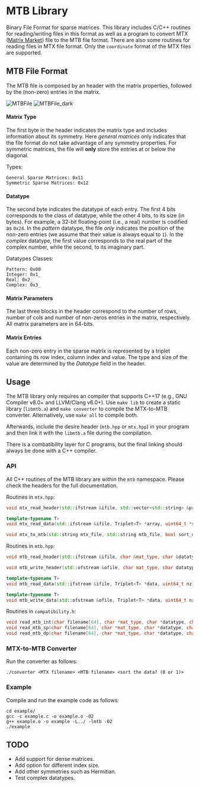 # MTB Library
Binary File Format for sparse matrices. This library includes C/C++ routines for reading/writing files in this format as well as a program to convert MTX ([Matrix Market](https://math.nist.gov/MatrixMarket/formats.html)) file to the MTB file format. There are also some routines for reading files in MTX file format. Only the `coordinate` format of the MTX files are supported.

## MTB File Format

The MTB file is composed by an header with the matrix properties, followed by the (non-zero) entries in the matrix.

![MTBFile](https://user-images.githubusercontent.com/38725499/163135575-3b48f9d5-771e-4e67-8733-1089d775f622.png#gh-light-mode-only)
![MTBFile_dark](https://user-images.githubusercontent.com/38725499/163136395-c3734428-c903-4072-8852-df5af3d8e06b.png#gh-dark-mode-only)


#### Matrix Type

The first byte in the header indicates the matrix type and includes information about its symmetry. Here *general matrices* only indicates that the file format do not take advantage of any symmetry properties. For symmetric matrices, the file will **only** store the entries at or below the diagonal. 

Types:

```
General Sparse Matrices: 0x11
Symmetric Sparse Matrices: 0x12
```

#### Datatype

The second byte indicates the datatype of each entry. The first 4 bits corresponds to the class of datatype, while the other 4 bits, to its size (in bytes). For example, a 32-bit floating-point (i.e., a real) number is codified as `0x24`. In the *pattern* datatype, the file *only* indicates the position of the non-zero entries (we assume that their value is always equal to `1`). In the *complex* datatype, the first value corresponds to the real part of the complex number, while the second, to its imaginary part.

Datatypes Classes: 

```
Pattern: 0x00
Integer: 0x1_
Real: 0x2_
Complex: 0x3_
```

#### Matrix Parameters

The last three blocks in the header correspond to the number of rows, number of cols and number of non-zeros entries in the matrix, respectively. All matrix parameters are in 64-bits.

#### Matrix Entries

Each non-zero entry in the sparse matrix is represented by a triplet containing its row index, column index and value. The type and size of the value are determined by the *Datatype* field in the header. 

## Usage

The MTB library only requires an compiler that supports C++17 (e.g., GNU Compiler v8.0+ and LLVM/Clang v6.0+). Use `make lib` to create a static library (`libmtb.a`) and `make converter` to compile the MTX-to-MTB converter. Alternatively, use `make all` to compile both.

Afterwards, include the desire header (`mtb.hpp` or `mtx.hpp`) in your program and then link it with the `libmtb.a` file during the compilation.

There is a combatibility layer for C programs, but the final linking should always be done with a C++ compiler.

### API

All C++ routines of the MTB library are within the `mtb` namespace. Please check the headers for the full documentation.

Routines in `mtx.hpp`:

```c++
void mtx_read_header(std::ifstream &ifile, std::vector<std::string> &properties, uint64_t &nrows, uint64_t &ncols, uint64_t &nz);

template<typename T>
void mtx_read_data(std::ifstream &ifile, Triplet<T> *array, uint64_t *size, uint64_t nz, bool is_weighted, bool is_symmetric);

void mtx_to_mtb(std::string mtx_file, std::string mtb_file, bool sort_data);
```

Routines in `mtb.hpp`:

```c++
void mtb_read_header(std::ifstream &ifile, char &mat_type, char &datatype, char &type_size, uint64_t &nrows, uint64_t &ncols, uint64_t &nz);

void mtb_write_header(std::ofstream &ofile, char mat_type, char datatype, char type_size, uint64_t nrows, uint64_t ncols, uint64_t nz);

template<typename T>
void mtb_read_data(std::ifstream &ifile, Triplet<T> *data, uint64_t nz, char mat_type, char datatype, char type_size);

template<typename T>
void mtb_write_data(std::ofstream &ofile, Triplet<T> *data, uint64_t nz, char mat_type, char datatype, char type_size);
```

Routines in `compatibility.h`:

```c++
void read_mtb_int(char filename[64], char *mat_type, char *datatype, char *type_size, uint64_t *nrows, uint64_t *ncols, uint64_t *nz, triplet_int_t **array);
void read_mtb_sp(char filename[64], char *mat_type, char *datatype, char *type_size, uint64_t *nrows, uint64_t *ncols, uint64_t *nz, triplet_sp_t **array);
void read_mtb_dp(char filename[64], char *mat_type, char *datatype, char *type_size, uint64_t *nrows, uint64_t *ncols, uint64_t *nz, triplet_dp_t **array);
```

### MTX-to-MTB Converter

Run the converter as follows:

```
./converter <MTX filename> <MTB filename> <sort the data? (0 or 1)>
```

### Example

Compile and run the example code as follows:

```
cd example/
gcc -c example.c -o example.o -O2
g++ example.o -o example -L../ -lmtb -O2
./example
```

## TODO

- Add support for dense matrices.
- Add option for different index size.
- Add other symmetries such as Hermitian.
- Test complex datatypes.
